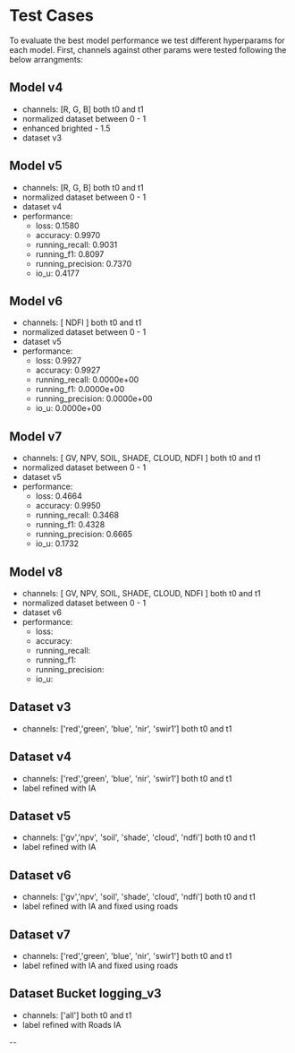 # Test Cases


To evaluate the best model performance we test different hyperparams for each model. First, channels against other params were tested following the below arrangments:

## Model v4
- channels: [R, G, B] both t0 and t1
- normalized dataset between 0 - 1
- enhanced brighted - 1.5
- dataset v3

## Model v5
- channels: [R, G, B] both t0 and t1
- normalized dataset between 0 - 1
- dataset v4
- performance: 
    - loss: 0.1580 
    - accuracy: 0.9970 
    - running_recall: 0.9031 
    - running_f1: 0.8097 
    - running_precision: 0.7370 
    - io_u: 0.4177

## Model v6
- channels: [ NDFI ] both t0 and t1
- normalized dataset between 0 - 1
- dataset v5
- performance: 
    - loss: 0.9927
    - accuracy: 0.9927 
    - running_recall: 0.0000e+00
    - running_f1: 0.0000e+00
    - running_precision: 0.0000e+00 
    - io_u: 0.0000e+00


## Model v7
- channels: [ GV, NPV, SOIL, SHADE, CLOUD, NDFI ] both t0 and t1
- normalized dataset between 0 - 1
- dataset v5
- performance: 
    - loss: 0.4664
    - accuracy: 0.9950 
    - running_recall: 0.3468
    - running_f1: 0.4328
    - running_precision: 0.6665
    - io_u: 0.1732

## Model v8
- channels: [ GV, NPV, SOIL, SHADE, CLOUD, NDFI ] both t0 and t1
- normalized dataset between 0 - 1
- dataset v6
- performance: 
    - loss: 
    - accuracy:  
    - running_recall: 
    - running_f1: 
    - running_precision: 
    - io_u: 

## Dataset v3
- channels: ['red','green', 'blue', 'nir', 'swir1'] both t0 and t1

## Dataset v4
- channels: ['red','green', 'blue', 'nir', 'swir1'] both t0 and t1
- label refined with IA

## Dataset v5
- channels: ['gv','npv', 'soil', 'shade', 'cloud', 'ndfi'] both t0 and t1
- label refined with IA






## Dataset v6
- channels: ['gv','npv', 'soil', 'shade', 'cloud', 'ndfi'] both t0 and t1
- label refined with IA and fixed using roads

## Dataset v7
- channels: ['red','green', 'blue', 'nir', 'swir1'] both t0 and t1
- label refined with IA and fixed using roads

## Dataset Bucket logging_v3
- channels: ['all'] both t0 and t1
- label refined with Roads IA



--